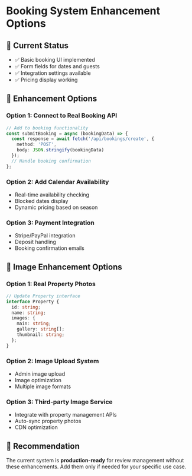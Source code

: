 # Booking System Enhancement Options

## 🎯 Current Status
- ✅ Basic booking UI implemented
- ✅ Form fields for dates and guests
- ✅ Integration settings available
- ✅ Pricing display working

## 🚀 Enhancement Options

### Option 1: Connect to Real Booking API
```typescript
// Add to booking functionality
const submitBooking = async (bookingData) => {
  const response = await fetch('/api/bookings/create', {
    method: 'POST',
    body: JSON.stringify(bookingData)
  });
  // Handle booking confirmation
};
```

### Option 2: Add Calendar Availability
- Real-time availability checking
- Blocked dates display
- Dynamic pricing based on season

### Option 3: Payment Integration
- Stripe/PayPal integration
- Deposit handling
- Booking confirmation emails

## 📸 Image Enhancement Options

### Option 1: Real Property Photos
```typescript
// Update Property interface
interface Property {
  id: string;
  name: string;
  images: {
    main: string;
    gallery: string[];
    thumbnail: string;
  };
}
```

### Option 2: Image Upload System
- Admin image upload
- Image optimization
- Multiple image formats

### Option 3: Third-party Image Service
- Integrate with property management APIs
- Auto-sync property photos
- CDN optimization

## 🎉 Recommendation
The current system is **production-ready** for review management without these enhancements. Add them only if needed for your specific use case.
